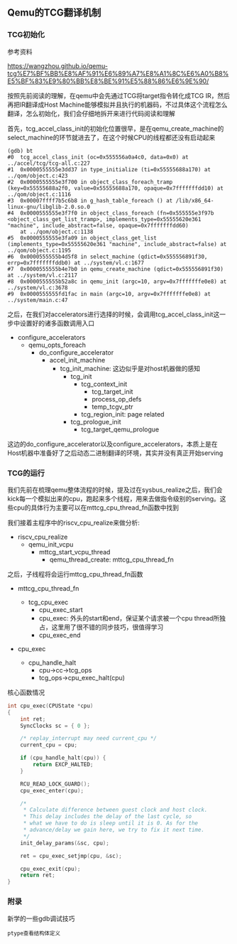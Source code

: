 ## Qemu的TCG翻译机制

### TCG初始化
参考资料

https://wangzhou.github.io/qemu-tcg%E7%BF%BB%E8%AF%91%E6%89%A7%E8%A1%8C%E6%A0%B8%E5%BF%83%E9%80%BB%E8%BE%91%E5%88%86%E6%9E%90/


按照先前阅读的理解，在qemu中会先通过TCG将target指令转化成TCG IR，然后再把IR翻译成Host Machine能够模拟并且执行的机器码，不过具体这个流程怎么翻译，怎么初始化，我们会仔细地拆开来进行代码阅读和理解

首先，tcg_accel_class_init的初始化位置很早，是在qemu_create_machine的select_machine的环节就进去了，在这个时候CPU的线程都还没有启动起来
```
(gdb) bt
#0  tcg_accel_class_init (oc=0x555556a0a4c0, data=0x0) at ../accel/tcg/tcg-all.c:227
#1  0x0000555555e3dd37 in type_initialize (ti=0x55555688a170) at ../qom/object.c:423
#2  0x0000555555e3f700 in object_class_foreach_tramp (key=0x55555688a2f0, value=0x55555688a170, opaque=0x7fffffffdd10) at ../qom/object.c:1116
#3  0x00007ffff7b5c6b8 in g_hash_table_foreach () at /lib/x86_64-linux-gnu/libglib-2.0.so.0
#4  0x0000555555e3f7f0 in object_class_foreach (fn=0x555555e3f97b <object_class_get_list_tramp>, implements_type=0x55555620e361 "machine", include_abstract=false, opaque=0x7fffffffdd60)
    at ../qom/object.c:1138
#5  0x0000555555e3fa09 in object_class_get_list (implements_type=0x55555620e361 "machine", include_abstract=false) at ../qom/object.c:1195
#6  0x0000555555b4d5f8 in select_machine (qdict=0x555556891f30, errp=0x7fffffffddb0) at ../system/vl.c:1677
#7  0x0000555555b4e7b0 in qemu_create_machine (qdict=0x555556891f30) at ../system/vl.c:2117
#8  0x0000555555b52a8c in qemu_init (argc=10, argv=0x7fffffffe0e8) at ../system/vl.c:3678
#9  0x0000555555fd1fac in main (argc=10, argv=0x7fffffffe0e8) at ../system/main.c:47
```
之后，在我们对accelerators进行选择的时候，会调用tcg_accel_class_init这一步中设置好的诸多函数调用入口
- configure_accelerators
    - qemu_opts_foreach
        - do_configure_accelerator
            - accel_init_machine
                - tcg_init_machine: 这边似乎是对host机器做的感知
                    - tcg_init
                        - tcg_context_init
                            - tcg_target_init
                            - process_op_defs
                            - temp_tcgv_ptr
                        - tcg_region_init: page related
                    - tcg_prologue_init
                        - tcg_target_qemu_prologue

这边的do_configure_accelerator以及configure_accelerators，本质上是在Host机器中准备好了之后动态二进制翻译的环境，其实并没有真正开始serving

### TCG的运行
我们先前在梳理qemu整体流程的时候，提及过在sysbus_realize之后，我们会kick每一个模拟出来的cpu，跑起来多个线程，用来去做指令级别的serving。这些cpu的具体行为主要可以在mttcg_cpu_thread_fn函数中找到

我们接着主程序中的riscv_cpu_realize来做分析:

- riscv_cpu_realize
    - qemu_init_vcpu
        - mttcg_start_vcpu_thread
            - qemu_thread_create: mttcg_cpu_thread_fn

之后，子线程将会运行mttcg_cpu_thread_fn函数
- mttcg_cpu_thread_fn
    - tcg_cpu_exec
        - cpu_exec_start
        - cpu_exec: 外头的start和end，保证某个请求被一个cpu thread所独占，这里用了很不错的同步技巧，很值得学习
        - cpu_exec_end

- cpu_exec
    - cpu_handle_halt
        - cpu->cc->tcg_ops
        - tcg_ops->cpu_exec_halt(cpu)

核心函数情况
```C
int cpu_exec(CPUState *cpu)
{
    int ret;
    SyncClocks sc = { 0 };

    /* replay_interrupt may need current_cpu */
    current_cpu = cpu;

    if (cpu_handle_halt(cpu)) {
        return EXCP_HALTED;
    }

    RCU_READ_LOCK_GUARD();
    cpu_exec_enter(cpu);

    /*
     * Calculate difference between guest clock and host clock.
     * This delay includes the delay of the last cycle, so
     * what we have to do is sleep until it is 0. As for the
     * advance/delay we gain here, we try to fix it next time.
     */
    init_delay_params(&sc, cpu);

    ret = cpu_exec_setjmp(cpu, &sc);

    cpu_exec_exit(cpu);
    return ret;
}
```
### 附录
新学的一些gdb调试技巧
```
ptype查看结构体定义

```